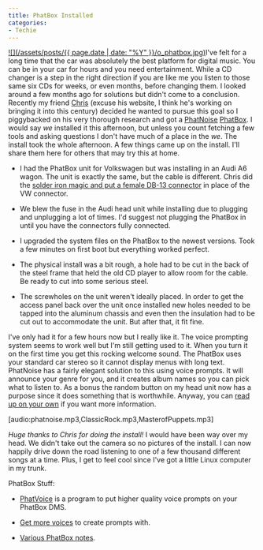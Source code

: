 ```yaml
---
title: PhatBox Installed
categories:
- Techie
---
```


[![](/assets/posts/{{ page.date | date: "%Y" }}/o_phatbox.jpg)](http://www.phatnoise.com/products/digitalmediaplayers/)I've felt for a long time that the car was absolutely the best platform for digital music. You can be in your car for hours and you need entertainment. While a CD changer is a step in the right direction if you are like me you listen to those same six CDs for weeks, or even months, before changing them. I looked around a few months ago for solutions but didn't come to a conclusion. Recently my friend [Chris](http://www.tersteeg.org/) (excuse his website, I think he's working on bringing it into this century) decided he wanted to pursue this goal so I piggybacked on his very thorough research and got a [PhatNoise](http://www.phatnoise.com/) [PhatBox](http://www.phatnoise.com/products/digitalmediaplayers/).
I would say _we_ installed it this afternoon, but unless you count fetching a few tools and asking questions I don't have much of a place in the _we_. The install took the whole afternoon. A few things came up on the install. I'll share them here for others that may try this at home.



  * I had the PhatBox unit for Volkswagen but was installing in an Audi A6 wagon. The unit is exactly the same, but the cable is different. Chris did the [solder iron magic and put a female DB-13 connector](http://audi.805net.com/phatbox/audi_phatbox_pinout.gif) in place of the VW connector.



  * We blew the fuse in the Audi head unit while installing due to plugging and unplugging a lot of times. I'd suggest not plugging the PhatBox in until you have the connectors fully connected.



  * I upgraded the system files on the PhatBox to the newest versions. Took a few minutes on first boot but everything worked perfect.



  * The physical install was a bit rough, a hole had to be cut in the back of the steel frame that held the old CD player to allow room for the cable. Be ready to cut into some serious steel.



  * The screwholes on the unit weren't ideally placed. In order to get the access panel back over the unit once installed new holes needed to be tapped into the aluminum chassis and even then the insulation had to be cut out to accommodate the unit. But after that, it fit fine.

I've only had it for a few hours now but I really like it. The voice prompting system seems to work well but I'm still getting used to it. When you turn it on the first time you get this rocking welcome sound. The PhatBox uses your standard car stereo so it cannot display menus with long text. PhatNoise has a fairly elegant solution to this using voice prompts. It will announce your genre for you, and it creates album names so you can pick what to listen to. As a bonus the random button on my head unit now has a purpose since it does something that is worthwhile. Anyway, you can [read up on your own](http://www.google.com/search?q=phatbox) if you want more information.

[audio:phatnoise.mp3,ClassicRock.mp3,MasterofPuppets.mp3]

_Huge thanks to Chris for doing the install!_ I would have been way over my head. We didn't take out the camera so no pictures of the install. I can now happily drive down the road listening to one of a few thousand different songs at a time. Plus, I get to feel cool since I've got a little Linux computer in my trunk.

PhatBox Stuff:



  * [PhatVoice](http://www.tmk.com/PhatVoice/) is a program to put higher quality voice prompts on your PhatBox DMS.



  * [Get more voices](http://www.regnow.com/softsell/nph-softsell.cgi?item=3961-6&affiliate=22256) to create prompts with.



  * [Various PhatBox notes](http://phatbox.sixpak.org/).


